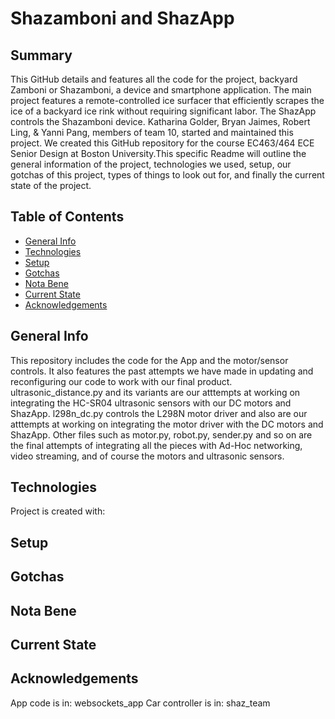 # Shazamboni and ShazApp

 ## Summary

This GitHub details and features all the code for the project, backyard Zamboni or Shazamboni, a device and smartphone application. The main project features a remote-controlled ice surfacer that efficiently scrapes the ice of a backyard ice rink without requiring significant labor. The ShazApp controls the Shazamboni device. Katharina Golder, Bryan Jaimes, Robert Ling, & Yanni Pang, members of team 10, started and maintained this project. We created this GitHub repository for the course EC463/464 ECE Senior Design at Boston University.This specific Readme will outline the general information of the project, technologies we used, setup, our gotchas of this project,  types of things to look out for, and finally the current state of the project. 

## Table of Contents
* [General Info](#general-info)
* [Technologies](#technologies)
* [Setup](#setup)
* [Gotchas](#gotchas)
* [Nota Bene](#nota-bene)
* [Current State](#current-state)
* [Acknowledgements](#acknowledgements)

## General Info

This repository includes the code for the App and the motor/sensor controls. It also features the past attempts we have made in updating and reconfiguring our code to work with our final product. ultrasonic_distance.py and its variants are our atttempts at working on integrating the HC-SR04 ultrasonic sensors with our DC motors and ShazApp. l298n_dc.py controls the L298N motor driver and also are our atttempts at working on integrating the motor driver with the DC motors and ShazApp. Other files such as motor.py, robot.py, sender.py and so on are the final attempts of integrating all the pieces with Ad-Hoc networking, video streaming, and of course the motors and ultrasonic sensors.

## Technologies
Project is created with:

## Setup

## Gotchas

## Nota Bene

## Current State

## Acknowledgements
App code is in: websockets_app
Car controller is in: shaz_team
